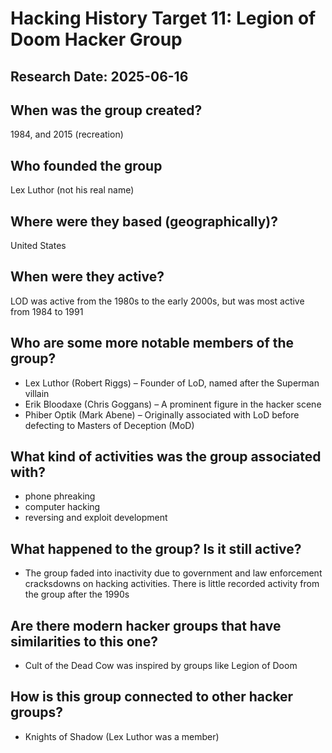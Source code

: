 # Hacking History Target 11: Legion of Doom Hacker Group 
## Research Date: 2025-06-16
## When was the group created?
1984, and 2015 (recreation)
## Who founded the group
Lex Luthor (not his real name)
## Where were they based (geographically)?
United States
## When were they active?
LOD was active from the 1980s to the early 2000s, but was most active from 1984 to 1991
## Who are some more notable members of the group?
* Lex Luthor (Robert Riggs) – Founder of LoD, named after the Superman villain
* Erik Bloodaxe (Chris Goggans) – A prominent figure in the hacker scene
* Phiber Optik (Mark Abene) – Originally associated with LoD before defecting to Masters of Deception (MoD)
## What kind of activities was the group associated with?
* phone phreaking
* computer hacking
* reversing and exploit development
## What happened to the group? Is it still active?
* The group faded into inactivity due to government and law enforcement cracksdowns on hacking activities. There is little recorded activity from the group after the 1990s
## Are there modern hacker groups that have similarities to this one?
* Cult of the Dead Cow was inspired by groups like Legion of Doom
## How is this group connected to other hacker groups?
* Knights of Shadow (Lex Luthor was a member)
